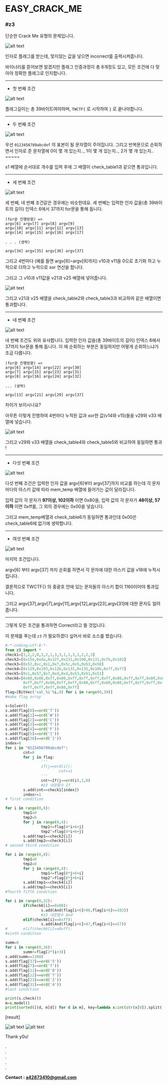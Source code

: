 # EASY_CRACK_ME
### #z3

단순한 Crack Me 유형의 문제입니다.

![alt text](./images/easycrack1.PNG)

인자로 플래그를 받는데, 맞지않는 값을 넣으면 incorrect를 출력시켜줍니다.

바이너리를 뜯어보면 알겠지만 플래그 인증과정이 총 8개정도 있고, 모든 조건에 다 맞아야 정확한 플래그로 인지합니다.

***
* 첫 번째 조건

![alt text](./images/easycrack2.PNG)

플래그길이는 총 39바이트여야하며, `TWCTF{` 로 시작하여 `}` 로 끝나야합니다.

***
* 두 번째 조건

![alt text](./images/easycrack3.PNG)

우선 `0123456789abcdef` 의 표본이 될 문자열이 주어집니다.
그리고 반복문으로 순회하면서 인자로 준 문자열에 0이 몇 개 있는지.., 1이 몇 개 있는지.., 2가 몇 개 있는지.. ~~~~~

s1 배열에 순서대로 개수를 입력 후에 그 배열이 check_table1과 같으면 통과입니다.

***
* 세 번째 조건

![alt text](./images/easycrack4.PNG)

세 번째, 네 번째 조건같은 경우에는 비슷한데요.
세 번째는 입력한 인자 값을(총 39바이트의 길이) 인덱스 6에서 37까지 for문을 통해 돕니다.

```
(for문 진행방향) =>
argv[6] argv[7] argv[8] argv[9]
argv[10] argv[11] argv[12] argv[13]
argv[14] argv[15] argv[16] argv[17]

. . . (생략)

argv[34] argv[35] argv[36] argv[37] 
```

그리고 4번마다 (예를 들면 argv[6]~argv[9]까지) v10과 v11을 0으로 초기화 하고 누적으로 더하고 누적으로 xor 연산을 합니다.

그리고 그 v10과 v11값을 v21과 v25 배열에 넣어줍니다.


![alt text](./images/easycrack6.PNG)

그리고 v21과 v25 배열을 check_table2와 check_table3과 비교하여 같은 배열이면 통과합니다.

***
* 네 번째 조건

![alt text](./images/easycrack5.PNG)

네 번째 조건도 위와 유사합니다.
입력한 인자 값을(총 39바이트의 길이) 인덱스 6에서 37까지 for문을 통해 돕니다.  이 때 순회하는 부분은 동일하지만 어떻게 순회하느냐가 조금 다릅니다.

```
(for문 진행방향) =>
argv[6] argv[14] argv[22] argv[30]
argv[7] argv[15] argv[23] argv[31]
argv[8] argv[16] argv[24] argv[32]

... (생략)

argv[13] argv[21] argv[29] argv[37]
```

차이가 보이시나요?

아무튼 이렇게 진행하여 4번마다 누적된 값과 xor한 값(v14와 v15)들을 v29와 v33 배열에 넣습니다.


![alt text](./images/easycrack7.PNG)

그리고 v29와 v33 배열을 check_table4와 check_table5와 비교하여 동일하면 통과 !

***
* 다섯 번째 조건

![alt text](./images/easycrack8.PNG)

다섯 번째 조건은 입력한 인자 값을 argv[6]부터 argv[37]까지 비교를 하는데 각 문자마다의 아스키 값에 따라 mem_temp 배열에 들어가는 값이 달라집니다.

입력 값의 각 문자가 **97이상, 102이하** 이면 0x80을,
입력 값의 각 문자가 **48이상, 57이하** 이면 0xff를,
그 외의 경우에는 0x00을 넣습니다.

그리고 mem_temp배열과 check_table6가 동일하면 통과인데 0x00은 check_table6에 없기에 생략합니다.

***
* 여섯 번째 조건

![alt text](./images/easycrack9.PNG)

마지막 조건입니다.

argv[6] 부터 argv[37] 까지 순회를 하면서 각 문자에 대한 아스키 값을 v18에 누적시킵니다.

결론적으로 TWCTF{} 의 중괄호 안에 있는 문자들의 아스키 합이 1160이어야 통과입니다.

그리고 argv[37],argv[7],argv[11],argv[12],argv[23],argv[31]에 대한 문자도 알려줍니다.

***

그렇게 모든 조건을 통과하면 Correct라고 뜰 것입니다.


이 문제를 푸는데 `z3` 가 필요하겠다 싶어서 바로 소스를 짰습니다.

```python
#-*-coding:utf-8-*-
from z3 import *
check1=[3,2,2,0,3,2,1,3,3,1,1,3,1,2,2,3]
check2=[0x15e,0xda,0x12f,0x131,0x100,0x131,0xfb,0x102]
check3=[0x52,0xc,0x1,0xf,0x5c,0x5,0x53,0x58]
check4=[0x129,0x103,0x12b,0x131,0x135,0x10b,0xff,0xff]
check5=[0x1,0x57,0x7,0xd,0xd,0x53,0x51,0x51]
check6=[0x80,0x80,0xff,0x80,0xff,0xff,0xff,0xff,0x80,0xff,0xff,0x80,0x80,
        0xff,0xff,0x80,0xff,0xff,0x80,0xff,0x80,0x80,0xff,0xff,0xff,0xff,0x80,
        0xff,0xff,0xff,0x80,0xff]
flag=[BitVec('val_%i'%i,8) for i in range(0,39)]
#make flag array

s=Solver()
s.add(flag[0]==ord('T'))
s.add(flag[1]==ord('W'))
s.add(flag[2]==ord('C'))
s.add(flag[3]==ord('T'))
s.add(flag[4]==ord('F'))
s.add(flag[5]==ord('{'))
s.add(flag[38]==ord('}'))
index=0
for i in "0123456789abcdef":
        cnt=0
        for j in flag:
                '''
                if(j==ord(i)):
                        cnt+=1
                '''
                cnt+=If(j==ord(i),1,0)
                #z3 내장함수 If
        s.add(cnt==check1[index])
        index+=1
# first condition

for i in range(0,8):
        tmp1=0
        tmp2=0
        for j in range(0,4):
                tmp1+=flag[4*i+6+j]
                tmp2^=flag[4*i+6+j]
        s.add(tmp1==check2[i])
        s.add(tmp2==check3[i])
# second third condition

for i in range(0,8):
        tmp1=0
        tmp2=0
        for j in range(0,4):
                tmp1+=flag[8*j+6+i]
                tmp2^=flag[8*j+6+i]
        s.add(tmp1==check4[i])
        s.add(tmp2==check5[i])
#fourth fifth condition

for i in range(0,32):
        if(check6[i]==0x80):
                s.add(And(flag[i+6]>96,flag[i+6]<=102))
                #z3 내장함수 And
        elif(check6[i]==0xff):
                s.add(And(flag[i+6]>47,flag[i+6]<=57))
#       elif(check6[i]==0xff):
#sixth condition

summ=0
for i in range(0,16):
        summ+=flag[2*(i+3)]
s.add(summ==1160)
s.add(flag[37]==ord('5'))
s.add(flag[7]==ord('f'))
s.add(flag[11]==ord('8'))
s.add(flag[12]==ord('7'))
s.add(flag[23]==ord('2'))
s.add(flag[31]==ord('4'))
#last condition

print(s.check())
m=s.model()
print(sorted([(d, m[d]) for d in m], key=lambda x:int(str(x[0]).split('_')[1])))

```
[result]

![alt text](./images/easycrack10.PNG)
![alt text](./images/easycrack11.PNG)


Thank y0u!  

.  
.  
.  
.  
.  

**Contact : a42873410@gmail.com**